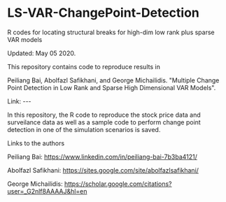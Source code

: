# LS-VAR-ChangePoint-Detection

R codes for locating structural breaks for high-dim low rank plus sparse VAR models

Updated: May 05 2020.

This repository contains code to reproduce results in

Peiliang Bai, Abolfazl Safikhani, and George Michailidis. "Multiple Change Point Detection in Low Rank and Sparse High Dimensional VAR Models".

Link: ---

In this repository, the R code to reproduce the stock price data and surveilance data as well as a sample code
to perform change point detection in one of the simulation scenarios is saved.

Links to the authors

Peiliang Bai: https://www.linkedin.com/in/peiliang-bai-7b3ba4121/

Abolfazl Safikhani: https://sites.google.com/site/abolfazlsafikhani/

George Michailidis: https://scholar.google.com/citations?user=_G2nlf8AAAAJ&hl=en
